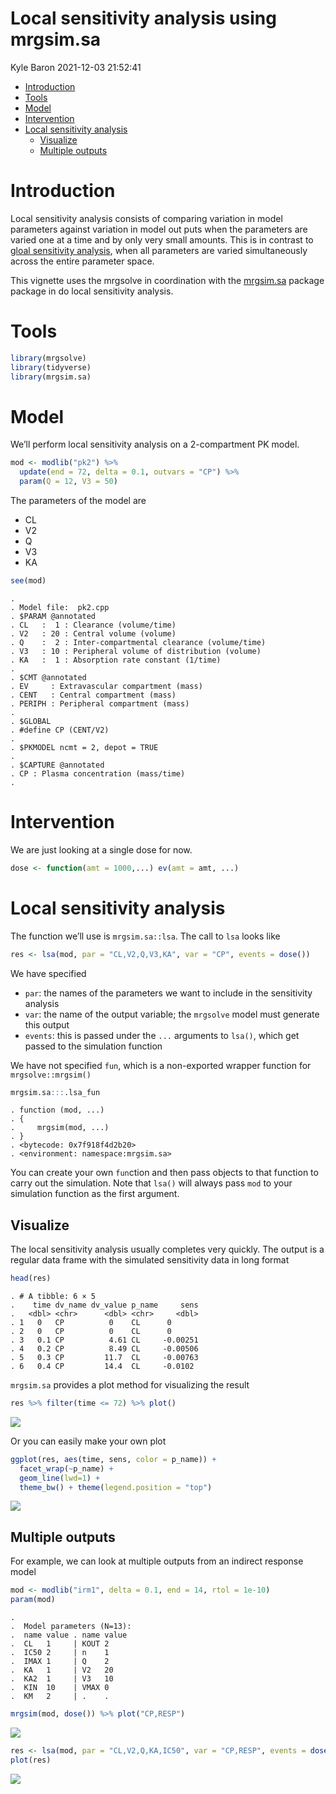 Local sensitivity analysis using mrgsim.sa
================
Kyle Baron
2021-12-03 21:52:41

-   [Introduction](#introduction)
-   [Tools](#tools)
-   [Model](#model)
-   [Intervention](#intervention)
-   [Local sensitivity analysis](#local-sensitivity-analysis)
    -   [Visualize](#visualize)
    -   [Multiple outputs](#multiple-outputs)

# Introduction

Local sensitivity analysis consists of comparing variation in model
parameters against variation in model out puts when the parameters are
varied one at a time and by only very small amounts. This is in contrast
to [gloal sensitivity analysis](global-sensobol.md), when all parameters
are varied simultaneously across the entire parameter space.

This vignette uses the mrgsolve in coordination with the
[mrgsim.sa](https://cran.r-project.org/package=mrgsim.sa) package
package in do local sensitivity analysis.

# Tools

``` r
library(mrgsolve)
library(tidyverse)
library(mrgsim.sa)
```

# Model

We’ll perform local sensitivity analysis on a 2-compartment PK model.

``` r
mod <- modlib("pk2") %>%
  update(end = 72, delta = 0.1, outvars = "CP") %>% 
  param(Q = 12, V3 = 50)
```

The parameters of the model are

-   CL
-   V2
-   Q
-   V3
-   KA

``` r
see(mod)
```

    . 
    . Model file:  pk2.cpp 
    . $PARAM @annotated
    . CL   :  1 : Clearance (volume/time)
    . V2   : 20 : Central volume (volume)
    . Q    :  2 : Inter-compartmental clearance (volume/time)
    . V3   : 10 : Peripheral volume of distribution (volume)
    . KA   :  1 : Absorption rate constant (1/time)
    . 
    . $CMT @annotated
    . EV     : Extravascular compartment (mass)
    . CENT   : Central compartment (mass)
    . PERIPH : Peripheral compartment (mass) 
    . 
    . $GLOBAL
    . #define CP (CENT/V2)
    . 
    . $PKMODEL ncmt = 2, depot = TRUE
    . 
    . $CAPTURE @annotated
    . CP : Plasma concentration (mass/time)
    . 

# Intervention

We are just looking at a single dose for now.

``` r
dose <- function(amt = 1000,...) ev(amt = amt, ...)
```

# Local sensitivity analysis

The function we’ll use is `mrgsim.sa::lsa`. The call to `lsa` looks like

``` r
res <- lsa(mod, par = "CL,V2,Q,V3,KA", var = "CP", events = dose())
```

We have specified

-   `par`: the names of the parameters we want to include in the
    sensitivity analysis
-   `var`: the name of the output variable; the `mrgsolve` model must
    generate this output
-   `events`: this is passed under the `...` arguments to `lsa()`, which
    get passed to the simulation function

We have not specified `fun`, which is a non-exported wrapper function
for `mrgsolve::mrgsim()`

``` r
mrgsim.sa:::.lsa_fun
```

    . function (mod, ...) 
    . {
    .     mrgsim(mod, ...)
    . }
    . <bytecode: 0x7f918f4d2b20>
    . <environment: namespace:mrgsim.sa>

You can create your own `fun`ction and then pass objects to that
function to carry out the simulation. Note that `lsa()` will always pass
`mod` to your simulation function as the first argument.

## Visualize

The local sensitivity analysis usually completes very quickly. The
output is a regular data frame with the simulated sensitivity data in
long format

``` r
head(res)
```

    . # A tibble: 6 × 5
    .    time dv_name dv_value p_name     sens
    .   <dbl> <chr>      <dbl> <chr>     <dbl>
    . 1   0   CP          0    CL      0      
    . 2   0   CP          0    CL      0      
    . 3   0.1 CP          4.61 CL     -0.00251
    . 4   0.2 CP          8.49 CL     -0.00506
    . 5   0.3 CP         11.7  CL     -0.00763
    . 6   0.4 CP         14.4  CL     -0.0102

`mrgsim.sa` provides a plot method for visualizing the result

``` r
res %>% filter(time <= 72) %>% plot()
```

![](img/local-saunnamed-chunk-8-1.png)<!-- -->

Or you can easily make your own plot

``` r
ggplot(res, aes(time, sens, color = p_name)) + 
  facet_wrap(~p_name) + 
  geom_line(lwd=1) + 
  theme_bw() + theme(legend.position = "top")
```

![](img/local-saunnamed-chunk-9-1.png)<!-- -->

## Multiple outputs

For example, we can look at multiple outputs from an indirect response
model

``` r
mod <- modlib("irm1", delta = 0.1, end = 14, rtol = 1e-10) 
param(mod)
```

    . 
    .  Model parameters (N=13):
    .  name value . name value
    .  CL   1     | KOUT 2    
    .  IC50 2     | n    1    
    .  IMAX 1     | Q    2    
    .  KA   1     | V2   20   
    .  KA2  1     | V3   10   
    .  KIN  10    | VMAX 0    
    .  KM   2     | .    .

``` r
mrgsim(mod, dose()) %>% plot("CP,RESP")
```

![](img/local-saunnamed-chunk-10-1.png)<!-- -->

``` r
res <- lsa(mod, par = "CL,V2,Q,KA,IC50", var = "CP,RESP", events = dose())
plot(res)
```

![](img/local-saunnamed-chunk-10-2.png)<!-- -->
